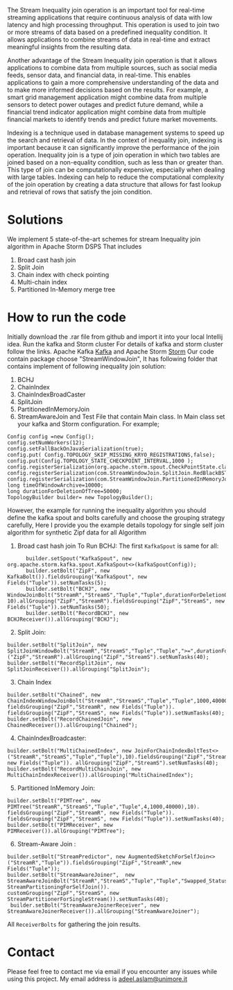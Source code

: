 The Stream Inequality join operation is an important tool for real-time streaming applications that require continuous analysis of data with low latency and high processing throughput. This operation is used to join two or more streams of data based on a predefined inequality condition. It allows applications to combine streams of data in real-time and extract meaningful insights from the resulting data.

Another advantage of the Stream Inequality join operation is that it allows applications to combine data from multiple sources, such as social media feeds, sensor data, and financial data, in real-time. This enables applications to gain a more comprehensive understanding of the data and to make more informed decisions based on the results. For example, a smart grid management application might combine data from multiple sensors to detect power outages and predict future demand, while a financial trend indicator application might combine data from multiple financial markets to identify trends and predict future market movements.

Indexing is a technique used in database management systems to speed up the search and retrieval of data. In the context of inequality join, indexing is important because it can significantly improve the performance of the join operation. Inequality join is a type of join operation in which two tables are joined based on a non-equality condition, such as less than or greater than. This type of join can be computationally expensive, especially when dealing with large tables. Indexing can help to reduce the computational complexity of the join operation by creating a data structure that allows for fast lookup and retrieval of rows that satisfy the join condition.

# Solutions
We implement 5 state-of-the-art schemes for stream Inequality join algorithm in Apache Storm DSPS That includes
1. Broad cast hash join
2. Split Join
3. Chain index with check pointing
4. Multi-chain index 
5. Partitioned In-Memory merge tree
# How to run the code
Initially download the .rar file from github and import it into your local Intellij idea.
Run the kafka and Storm cluster For details of kafka and storm cluster follow the links. Apache Kafka [Kafka](https://kafka.apache.org/) and Apache Storm [Storm](https://storm.apache.org/)
Our code contain package choose "StreamWindowJoin", It has following folder that contains implement of following inequality join solution: 
1. BCHJ
2. ChainIndex
3. ChainIndexBroadCaster
4. SplitJoin
5. PartitionedInMemoryJoin
6. StreamAwareJoin
and Test File that contain Main class. In Main class set your kafka and Storm configuration. For example;

```
Config config =new Config();
config.setNumWorkers(12);
config.setFallBackOnJavaSerialization(true);
config.put( Config.TOPOLOGY_SKIP_MISSING_KRYO_REGISTRATIONS,false);
config.put(Config.TOPOLOGY_STATE_CHECKPOINT_INTERVAL,1000 );
config.registerSerialization(org.apache.storm.spout.CheckPointState.class);
config.registerSerialization(com.StreamWindowJoin.SplitJoin.RedBlackBST.class);
config.registerSerialization(com.StreamWindowJoin.PartitionedInMemoryJoin.BPlusTree.class);
long timeOfWindowArchive=10000;
long durationForDeletionOfTree=50000;
TopologyBuilder builder= new TopologyBuilder();
```
However, the example for running the inequality algorithm you should define the kafka spout and bolts carefully and choose the grouping strategy carefully, 
Here I provide you the example details topology for single self join algorithm for synthetic Zipf data for all Algorithm
1. Broad cast hash join
To Run BCHJ: The first `KafkaSpout` is same for all:
```
      builder.setSpout("KafkaSpout", new org.apache.storm.kafka.spout.KafkaSpout<>(kafkaSpoutConfig));
      builder.setBolt("ZipF", new KafkaBolt()).fieldsGrouping("KafkaSpout", new Fields("Tuple")).setNumTasks(5);
      builder.setBolt("BCHJ", new WindowJoinBolt("StreamR","StreamS","Tuple","Tuple",durationForDeletionOfTree,">="), 10).allGrouping("ZipF","StreamR").fieldsGrouping("ZipF","StreamS", new Fields("Tuple")).setNumTasks(50);
      builder.setBolt("RecordBCHJ", new BCHJReceiver()).allGrouping("BCHJ");
```
2. Split Join:
```
builder.setBolt("SplitJoin", new SplitJoinWindowBolt("StreamR","StreamS","Tuple","Tuple",">=",durationForDeletionOfTree),10).shuffleGrouping ("ZipF","StreamR").allGrouping("ZipF","StreamS").setNumTasks(40);
builder.setBolt("RecordSplitJoin", new SplitJoinReceiver()).allGrouping("SplitJoin");
```
3. Chain Index
```
builder.setBolt("Chained", new ChainIndexWindowJoinBolt("StreamR","StreamS","Tuple","Tuple",1000,40000,">="),10).
fieldsGrouping("ZipF","StreamR", new Fields("Tuple")).
fieldsGrouping("ZipF","StreamS", new Fields("Tuple")).setNumTasks(40);  builder.setBolt("RecordChainedJoin", new ChainedReceiver()).allGrouping("Chained");
```
4. ChainIndexBroadcaster:
```
builder.setBolt("MultiChainedIndex", new JoinForChainIndexBoltTest<>("StreamR","StreamS","Tuple","Tuple"),10).fieldsGrouping("ZipF","StreamR", new Fields("Tuple")). allGrouping("ZipF","StreamS").setNumTasks(40);
builder.setBolt("RecordMultiChainJoin", new MultiChainIndexReceiver()).allGrouping("MultiChainedIndex");
```
5. Partitioned InMemory Join:
```
builder.setBolt("PIMTree", new PIMTree("StreamR","StreamS","Tuple","Tuple",4,1000,40000),10). fieldsGrouping("ZipF","StreamR", new Fields("Tuple")). fieldsGrouping("ZipF","StreamS", new Fields("Tuple")).setNumTasks(40);
builder.setBolt("PIMReceiver", new PIMReceiver()).allGrouping("PIMTree");
```
6. Stream-Aware Join :
```
builder.setBolt("StreamPredictor", new AugmentedSketchForSelfJoin<>("StreamR","Tuple")).fieldsGrouping("ZipF","StreamR",new Fields("Tuple"));
builder.setBolt("StreamAwareJoiner",  new StreamAwareJoinBolt("StreamR","StreamS","Tuple","Tuple","Swapped_Status",4,timeOfWindowArchive,durationForDeletionOfTree,">="),10).customGrouping("StreamPredictor",new StreamPartitioningForSelfJoin()).
customGrouping("ZipF","StreamS", new StreamPartitionerForSingleStream()).setNumTasks(40);
 builder.setBolt("StreamAwareJoinerReceiver", new StreamAwareJoinerReceiver()).allGrouping("StreamAwareJoiner");
```
All `ReceiverBolts` for gathering the join results.

# Contact
Please feel free to contact me via email if you encounter any issues while using this project. My email address is <a href="adeel.aslam@unimore.it">adeel.aslam@unimore.it</a>

